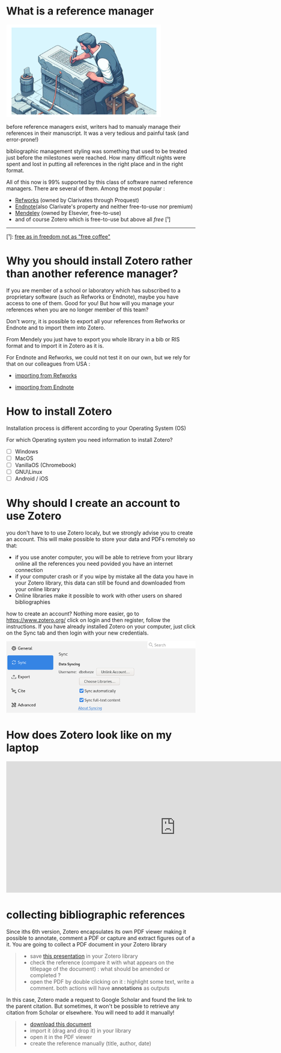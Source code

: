 <!--

title: "First steps with Zotero"  

author: Damien Belvèze

date: january 2025

email: damien.belveze@univ-rennes.fr 

attribute: [First steps with Zotero](https://liascript.github.io/course/?https://raw.githubusercontent.com/damienbelveze/CFCB_IA/main/deroule_cours.md#1) 
        by [Damien Belvèze](damien.belveze@univ-rennes.fr) 
        is licensed under [CC-by-sa](https://creativecommons.org/licenses/by-sa/4.0/?ref=chooser-v1)

language: fr 

link: lia.css

icon: ./images/etoile.png

comment: this guide is adapted to PhD students who discover the free reference manager Zotero. Much of its content comes from the Zotero workshop libguide published by Formadoct and archived on [Internet Archive](https://web.archive.org/web/20210622005132/https://formadoct.doctorat-bretagneloire.fr/zotero_workshop/introduction)

import: https://raw.githubusercontent.com/LiaTemplates/citations/main/README.md

@onload
// this shall load an entire file at starttime that can be referenced
setTimeout(() => { window.bibliographyLoad("https://raw.githubusercontent.com/LiaTemplates/citations/main/bibtex.bib")}, 100)
@end

-->

# What is a reference manager

![](images/working.png)

<!--image made with the help of an AI tool for the website Formadoct on Callisto, Viêt Jeannaud -->

before reference managers exist, writers had to manualy manage their references in their manuscript. It was a very tedious and painful task (and error-prone!)

bibliographic management styling was something that used to be treated just before the milestones were reached. How many difficult nights were spent and lost in putting all references in the right place and in the right format. 

All of this now is 99% supported by this class of software named reference managers. There are several of them. Among the most popular : 

- [Refworks](https://en.wikipedia.org/wiki/RefWorks) (owned by Clarivates through Proquest)  
- [Endnote](https://en.wikipedia.org/wiki/EndNote)(also Clarivate's property and neither free-to-use nor premium)  
- [Mendeley](https://en.wikipedia.org/wiki/Mendeley) (owned by Elsevier, free-to-use) 
- and of course Zotero which is free-to-use but above all *free* [¹]

---
[¹]: [free as in freedom not as "free coffee"](https://sagitter.fedorapeople.org/faif-2.0.pdf)

# Why you should install Zotero rather than another reference manager?

If you are member of a school or laboratory which has subscribed to a proprietary software (such as Refworks or Endnote), maybe you have access to one of them. Good for you! But how will you manage your references when you are no longer member of this team?

Don't worry, it is possible to export all your references from Refworks or Endnote and to import them into Zotero. 

From Mendely you just have to export you whole library in a bib or RIS format and to import it in Zotero as it is.

For Endnote and Refworks, we could not test it on our own, but we rely for that on our colleagues from USA : 

- [importing from Refworks](https://libguides.uta.edu/zotero/importing-refworks-data-into-zotero)  

- [importing from Endnote](https://ask.lib.vt.edu/faq/38201)


# How to install Zotero

Installation process is different according to your Operating System (OS)


For which Operating system you need information to install Zotero?

- [ ] Windows
- [ ] MacOS
- [ ] VanillaOS (Chromebook)
- [ ] GNU\Linux 
- [ ] Android / iOS
<script output="tasks">"@input"</script>

<script style="width: 100%">
try {
  let task = @input(`tasks`)

  if(task[0]) {
    send.liascript(`>## Windows 

go to the download page of the [zotero website](https://zotero.org)
Download 1. the software 2. the plugin for your browser`

    )
  } else send.clear()
} catch(e) { }
</script>


<script style="width: 100%">
try {
  let task = @input(`tasks`)

  if(task[1]) {
    send.liascript(`>## MacOs 

go to the download page of the [zotero website](https://zotero.org)
Zotero client embeds the plugin for Safari (you do not need to load a plugin for Safari). If you prefer to use another browser than Safari (let's say Chrome or Firefox), download and install the appropriate plugin.`

    )
  } else send.clear()
} catch(e) { }
</script>

<script style="width: 100%">
try {
  let task = @input(`tasks`)

  if(task[2]) {
    send.liascript(`>## Chromebook

First you need to activate the Chromebook Linux sub-system (WSL) and then follow the instructions for GNU/Linux operating system` 

    )
  } else send.clear()
} catch(e) { }
</script>

<script style="width: 100%">
try {
  let task = @input(`tasks`)

  if(task[3]) {
    send.liascript(`>## GNU/Linux 

go to the download page of the [zotero website](https://zotero.org)
download the archive (something like Zotero-6.0.35_linux-x86_64.tar.bz2)
move this file to opt/
you will need sudo rights for that. 
go to opt/
*untar* this file : 


>>$ tar -xf Zotero-6.0.9_linux-x86_64.tar.bz2


rename the resulting file : 

>>$ mv Zotero-6.0.9_linux-x86_64 Zotero_linux

*cd* within Zotero_linux


>>$ cd Zotero_linux


at this stage it's already possible to run Zotero (from this place Zotero_linux, with the following command : ./zotero), but obviously it's easier to use a desktop icon. 

Run the launcher icon under Zotero_linux : 

>>$ ./set_launcher_icon

shortcuts are usually located in ~/.local/share/applications/

So we will have to make a symlink (symbolic link) from this place to the place where Zotero is :


>>$ ln -s /opt/Zotero_linux/zotero.desktop ~/.local/share/applications/zotero.desktop

from now you should be able to start Zotero from an icon in your application menu. 
don't forget to install the Zotero plugin in your favorite browser afterwards`

    )
  } else send.clear()
} catch(e) { }
</script>

<script style="width: 100%">
try {
  let task = @input(`tasks`)

  if(task[4]) {
    send.liascript(`>## and on my smartphone?

A Zotero exists in [iOS](https://www.zotero.org/support/ios). 
You may sync your Zotero library with a [beta app](https://play.google.com/store/apps/details?id=org.zotero.android&hl=en-US) designed for Android users as well. 
References may be added manually, via a DOI/ISBN or by scanning a barcode (EAN for books), but in december 2024, it was still impossible to make the Android mobile version work with a browser ([due to a lack of interoperability of Android, according to Zotero developers](https://forums.zotero.org/discussion/comment/480563#Comment_480563))`

    )
  } else send.clear()
} catch(e) { }
</script>

# Why should I create an account to use Zotero

you don't have to to use Zotero localy, but we strongly advise you to create an account.
This will make possible to store your data and PDFs remotely so that: 

- if you use anoter computer, you will be able to retrieve from your library online all the references you need povided you have an internet connection  
- if your computer crash or if you wipe by mistake all the data you have in your Zotero library, this data can still be found and downloaded from your online library
- Online libraries make it possible to work with other users on shared bibliographies

how to create an account? Nothing more easier, go to https://www.zotero.org/ click on login and then register, follow the instructions.
If you have already installed Zotero on your computer, just click on the Sync tab and then login with your new credentials.

![](images/sync.png)

# How does Zotero look like on my laptop

<iframe width="900" height="349" src="https://damienbelveze.github.io/first_steps_zotero/zotero_dashboard.html" frameBorder="0" scrolling="no" styles="width:100%"></iframe>


# collecting bibliographic references

Since iths 6th version, Zotero encapsulates its own PDF viewer making it possible to annotate, comment a PDF or capture and extract figures out of a it.
You are going to collect a PDF document in your Zotero library


>- save [this presentation](https://digitalrepository.unm.edu/cgi/viewcontent.cgi?article=1163&context=hslic-posters-presentations) in your Zotero library   
>- check the reference (compare it with what appears on the titlepage of the document) : what should be amended or completed ?  
>- open the PDF by double clicking on it : highlight some text, write a comment. both actions will have **annotations** as outputs  


In this case, Zotero made a request to Google Scholar and found the link to the parent citation. But sometimes, it won't be possible to retrieve any citation from Scholar or elsewhere. You will need to add it manually!


>- <a href="document.pdf" download>download this document</a>
>- import it (drag and drop it) in your library
>- open it in the PDF viewer
>- create the reference manually (title, author, date)







